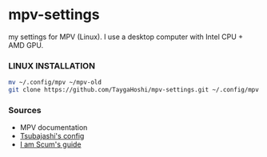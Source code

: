 # mpv-settings
my settings for MPV (Linux). I use a desktop computer with Intel CPU + AMD GPU.

### LINUX INSTALLATION
```bash
mv ~/.config/mpv ~/mpv-old
git clone https://github.com/TaygaHoshi/mpv-settings.git ~/.config/mpv
```

### Sources
- MPV documentation
- [Tsubajashi's config](https://github.com/tsubajashi/mpv-settings)
- [I am Scum's guide](https://iamscum.wordpress.com/guides/videoplayback-guide/mpv-conf)
